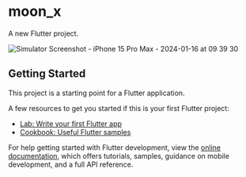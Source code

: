 # moon_x

A new Flutter project.

![Simulator Screenshot - iPhone 15 Pro Max - 2024-01-16 at 09 39 30](https://github.com/AhmetBoraBolat/MoonX/assets/91913233/5fbb53c6-72f5-4dc5-a1b3-2a8d63cad34d=250x250)




## Getting Started

This project is a starting point for a Flutter application.

A few resources to get you started if this is your first Flutter project:

- [Lab: Write your first Flutter app](https://docs.flutter.dev/get-started/codelab)
- [Cookbook: Useful Flutter samples](https://docs.flutter.dev/cookbook)

For help getting started with Flutter development, view the
[online documentation](https://docs.flutter.dev/), which offers tutorials,
samples, guidance on mobile development, and a full API reference.
